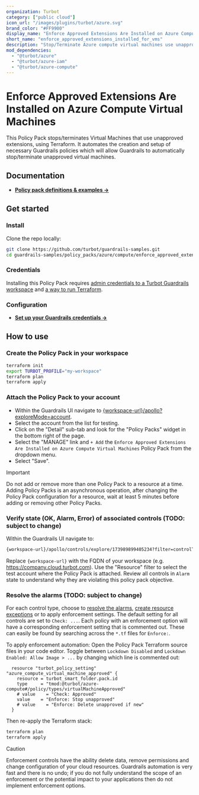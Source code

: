 ```yaml
---
organization: Turbot
category: ["public cloud"]
icon_url: "/images/plugins/turbot/azure.svg"
brand_color: "#FF9900"
display_name: "Enforce Approved Extensions Are Installed on Azure Compute Virtual Machines"
short_name: "enforce_approved_extensions_installed_for_vms"
description: "Stop/Terminate Azure compute virtual machines use unapproved extensions."
mod_dependencies:
  - "@turbot/azure"
  - "@turbot/azure-iam"
  - "@turbot/azure-compute"
---
```


# Enforce Approved Extensions Are Installed on Azure Compute Virtual Machines

This Policy Pack stops/terminates Virtual Machines that use unapproved extensions, using Terraform. It automates the creation and setup of necessary Guardrails policies which will allow Guardrails to automatically stop/terminate unapproved virtual machines.

## Documentation

- **[Policy pack definitions & examples →](#)**

## Get started

### Install

Clone the repo locally:

```sh
git clone https://github.com/turbot/guardrails-samples.git
cd guardrails-samples/policy_packs/azure/compute/enforce_approved_extensions_installed_for_vms
```

### Credentials

Installing this Policy Pack requires [admin credentials to a Turbot Guardrails workspace](https://turbot.com/guardrails/docs/guides/iam/access-keys) and [a way to run Terraform](https://turbot.com/guardrails/docs/7-minute-labs/terraform).

### Configuration

- **[Set up your Guardrails credentials →](https://turbot.com/guardrails/docs/7-minute-labs/cli#set-up-your-turbot-credentials)**

## How to use

### Create the Policy Pack in your workspace

  ```sh
  terraform init
  export TURBOT_PROFILE="my-workspace"
  terraform plan 
  terraform apply
  ```

### Attach the Policy Pack to your account

- Within the Guardrails UI navigate to [{workspace-url}/apollo?exploreMode=account](#).
- Select the account from the list for testing.
- Click on the "Detail" sub-tab and look for the "Policy Packs" widget in the bottom right of the page.
- Select the "MANAGE" link and `+ Add` the `Enforce Approved Extensions Are Installed on Azure Compute Virtual Machines` Policy Pack from the dropdown menu.
- Select "Save".

> [!IMPORTANT]
> Do not add or remove more than one Policy Pack to a resource at a time. Adding Policy Packs is an asynchronous operation, after changing the Policy Pack configuration for a resource, wait at least 5 minutes before adding or removing other Policy Packs.

### Verify state (OK, Alarm, Error) of associated controls (TODO: subject to change)

Within the Guardrails UI navigate to:

  ```sh
  {workspace-url}/apollo/controls/explore/173989899405234?filter=controlTypeId%3A%27tmod%3A%40turbot%2Fazure-compute%23%2Fcontrol%2Ftypes%2FvirtualMachineApproved%27
  ```

  Replace `{workspace-url}` with the FQDN of your workspace (e.g. <https://company.cloud.turbot.com>). Use the "Resource" filter to select the test account where the Policy Pack is attached. Review all controls in `Alarm` state to understand why they are violating this policy pack objective.

### Resolve the alarms (TODO: subject to change)

For each control type, choose to [resolve the alarms](https://turbot.com/guardrails/docs/guides/quick-actions), [create resource exceptions](https://turbot.com/guardrails/docs/getting-started/activity-exceptions#manual-policy-exceptions) or to apply enforcement settings. The default setting for all controls are set to `Check: ...`. Each policy with an enforcement option will have a corresponding enforcement setting that is commented out. These can easily be found by searching across the `*.tf` files for `Enforce:`.

To apply enforcement automation: Open the Policy Pack Terraform source files in your code editor. Toggle between `Lockdown Disabled` and `Lockdown Enabled: Allow Image > ...` by changing which line is commented out:

  ```hcl
    resource "turbot_policy_setting" "azure_compute_virtual_machine_approved" {
      resource = turbot_smart_folder.pack.id
      type     = "tmod:@turbot/azure-compute#/policy/types/virtualMachineApproved"
      # value    = "Check: Approved"
      value    = "Enforce: Stop unapproved"
      # value    = "Enforce: Delete unapproved if new"
    }
  ```

  Then re-apply the Terraform stack:

```sh
terraform plan 
terraform apply
```

> [!CAUTION]
> Enforcement controls have the ability delete data, remove permissions and change configuration of your cloud resources. Guardrails automation is very fast and there is no undo; if you do not fully understand the scope of an enforcement or the potential impact to your applications then do not implement enforcement options.
